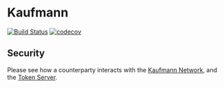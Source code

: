 # Kaufmann

[![Build Status](https://travis-ci.com/deneb-kaitos/kaufmann.svg?branch=main)](https://travis-ci.com/deneb-kaitos/kaufmann)
[![codecov](https://codecov.io/gh/deneb-kaitos/kaufmann/branch/master/graph/badge.svg?token=DP9CVSBA1B)](https://codecov.io/gh/deneb-kaitos/kaufmann)

## Security

Please see how a counterparty interacts with the [Kaufmann Network](docs/KaufmannNetwork.md), and the [Token Server](docs/TokenServer/TokenServer.md).
